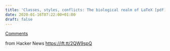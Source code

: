 ```yaml
---
title: 'Classes, styles, conflicts: The biological realm of LaTeX [pdf] (2010)'
date: 2020-01-16T07:22:00+01:00
draft: false
---
```


[Comments](https://news.ycombinator.com/item?id=22053762)  
  
from Hacker News https://ift.tt/2QW9spQ
